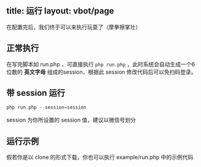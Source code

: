 title: 运行
layout: vbot/page
---

在配置完后，我们终于可以来执行玩耍了（摩拳擦掌壮）

## 正常执行

在写完脚本如 run.php ，可直接执行 `php run.php` ，此时系统会自动生成一个6位数的 **英文字母** 组成的session，根据此 session 修改代码后可以免扫码登录。

## 带 session 运行

```php
php run.php --session=session
```

session 为你所设置的 session 值，建议以微信号划分

## 运行示例

假若你是以 clone 的形式下载，你也可以执行 example/run.php 中的示例代码